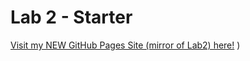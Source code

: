 # Lab 2 - Starter

[Visit my NEW GitHub Pages Site (mirror of Lab2) here!](https://klortiz13.github.io/sp24-cse110-lab3/)
)
